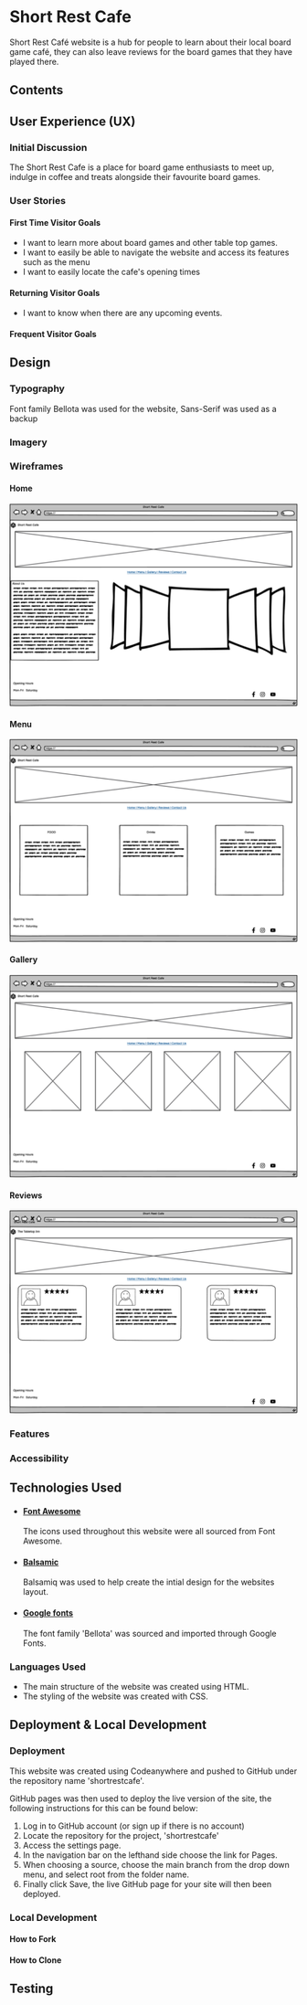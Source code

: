 # Short Rest Cafe

Short Rest Café website is a hub for people to learn about their local board game café, they can also leave reviews for the board games that they have played there.

## Contents

## User Experience (UX)

### Initial Discussion

The Short Rest Cafe is a place for board game enthusiasts to meet up, indulge in coffee and treats alongside their favourite board games.

### User Stories

#### First Time Visitor Goals

- I want to learn more about board games and other table top games.
- I want to easily be able to navigate the website and access its features such as the menu
- I want to easily locate the cafe's opening times

#### Returning Visitor Goals

- I want to know when there are any upcoming events.

#### Frequent Visitor Goals

## Design

### Typography

Font family Bellota was used for the website, Sans-Serif was used as a backup

### Imagery

### Wireframes

#### Home

![Home image](./README-images/home.png)

#### Menu

![Home image](./README-images/menu.png)

#### Gallery

![Home image](./README-images/gallery.png)

#### Reviews

![Home image](./README-images/reviews.png)


### Features

### Accessibility

## Technologies Used

- #### [Font Awesome](https://fontawesome.com/)
  The icons used throughout this website were all sourced from Font Awesome.
  
- #### [Balsamic](https://balsamiq.com/wireframes/?gclid=Cj0KCQiA14WdBhD8ARIsANao07g6CkndNmxQPlHP92mM3VQBwb6lbQIg5FPinhmNFxWsAnM7BpA_PukaAldMEALw_wcB)
  Balsamiq was used to help create the intial design for the websites layout.
  
- #### [Google fonts](https://fonts.google.com/knowledge)
  The font family 'Bellota' was sourced and imported through Google Fonts.
  
  

### Languages Used

- The main structure of the website was created using HTML.
- The styling of the website was created with CSS.

## Deployment & Local Development

### Deployment

This website was created using Codeanywhere and pushed to GitHub under the repository name 'shortrestcafe'.

GitHub pages was then used to deploy the live version of the site, the following instructions for this can be found below:

1. Log in to GitHub account (or sign up if there is no account)
2. Locate the repository for the project, 'shortrestcafe'
3. Access the settings page.
4. In the navigation bar on the lefthand side choose the link for Pages.
5. When choosing a source, choose the main branch from the drop down menu, and select root from the folder name. 
6. Finally click Save, the live GitHub page for your site will then been deployed.

### Local Development

#### How to Fork

#### How to Clone

## Testing
